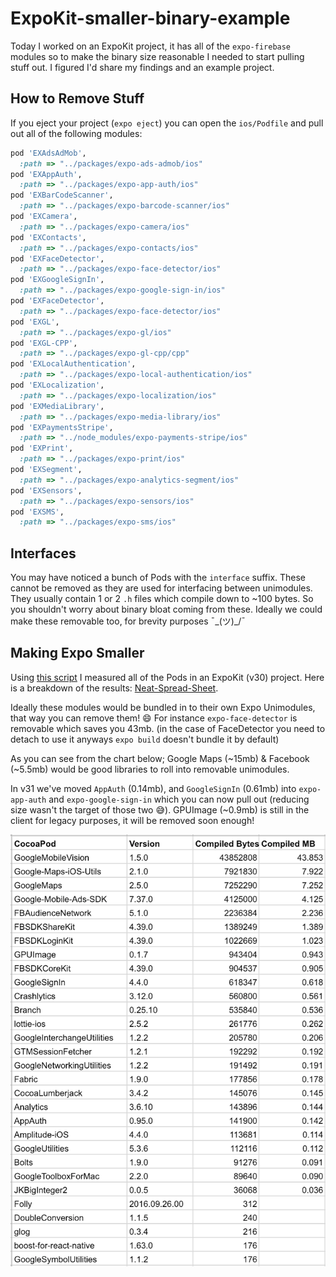 # ExpoKit-smaller-binary-example

Today I worked on an ExpoKit project, it has all of the `expo-firebase` modules so to make the binary size reasonable I needed to start pulling stuff out. I figured I'd share my findings and an example project. 

## How to Remove Stuff

If you eject your project (`expo eject`) you can open the `ios/Podfile` and pull out all of the following modules:

```rb
pod 'EXAdsAdMob',
  :path => "../packages/expo-ads-admob/ios"
pod 'EXAppAuth',
  :path => "../packages/expo-app-auth/ios"
pod 'EXBarCodeScanner',
  :path => "../packages/expo-barcode-scanner/ios"
pod 'EXCamera',
  :path => "../packages/expo-camera/ios"
pod 'EXContacts',
  :path => "../packages/expo-contacts/ios"
pod 'EXFaceDetector',
  :path => "../packages/expo-face-detector/ios"
pod 'EXGoogleSignIn',
  :path => "../packages/expo-google-sign-in/ios"
pod 'EXFaceDetector',
  :path => "../packages/expo-face-detector/ios"
pod 'EXGL',
  :path => "../packages/expo-gl/ios"
pod 'EXGL-CPP',
  :path => "../packages/expo-gl-cpp/cpp"
pod 'EXLocalAuthentication',
  :path => "../packages/expo-local-authentication/ios"
pod 'EXLocalization',
  :path => "../packages/expo-localization/ios"
pod 'EXMediaLibrary',
  :path => "../packages/expo-media-library/ios"
pod 'EXPaymentsStripe',
  :path => "../node_modules/expo-payments-stripe/ios"
pod 'EXPrint',
  :path => "../packages/expo-print/ios"
pod 'EXSegment',
  :path => "../packages/expo-analytics-segment/ios"
pod 'EXSensors',
  :path => "../packages/expo-sensors/ios"
pod 'EXSMS',
  :path => "../packages/expo-sms/ios"
```

## Interfaces 

You may have noticed a bunch of Pods with the `interface` suffix. These cannot be removed as they are used for interfacing between unimodules. They usually contain 1 or 2 `.h` files which compile down to ~100 bytes. So you shouldn't worry about binary bloat coming from these. Ideally we could make these removable too, for brevity purposes ¯\_(ツ)_/¯ 

## Making Expo Smaller

Using [this script](https://github.com/google/cocoapods-size) I measured all of the Pods in an ExpoKit (v30) project. 
Here is a breakdown of the results: [Neat-Spread-Sheet](https://docs.google.com/spreadsheets/d/1klwEJoVJ6mvNqGFniF_QKnwK5_kfRMLDM_FopFnnd7E/edit?usp=sharing).

Ideally these modules would be bundled in to their own Expo Unimodules, that way you can remove them! 😄 For instance `expo-face-detector` is removable which saves you 43mb. (in the case of FaceDetector you need to detach to use it anyways `expo build` doesn't bundle it by default)

As you can see from the chart below; Google Maps (~15mb) & Facebook (~5.5mb) would be good libraries to roll into removable unimodules.

In v31 we've moved `AppAuth` (0.14mb), and `GoogleSignIn` (0.61mb) into `expo-app-auth` and `expo-google-sign-in` which you can now pull out (reducing size wasn't the target of those two 😅). 
GPUImage (~0.9mb) is still in the client for legacy purposes, it will be removed soon enough!

![picture so the readme looks fuller](https://github.com/EvanBacon/ExpoKit-smaller-binary-example/blob/master/assets/cocoapod_preview.png?raw=true)
